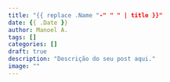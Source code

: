 ```yaml
---
title: "{{ replace .Name "-" " " | title }}"
date: {{ .Date }}
author: Manoel A.
tags: []
categories: []
draft: true
description: "Descrição do seu post aqui."
image: ""
---
```


